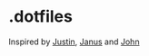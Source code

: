 .dotfiles
=========

Inspired by [Justin](https://github.com/justincampbell/.dotfiles), [Janus](https://github.com/carlhuda/janus) and [John](https://github.com/tekbuddha/macos_builder)
